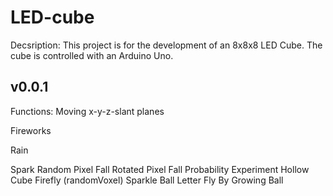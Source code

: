 # LED-cube
Decsription: This project is for the development of an 8x8x8 LED Cube. The cube is controlled with an Arduino Uno.

v0.0.1
--------
Functions:
  Moving x-y-z-slant planes
  
  Fireworks
  
  Rain
  
  Spark
  Random Pixel Fall
  Rotated Pixel Fall
  Probability Experiment
  Hollow Cube
  Firefly (randomVoxel)
  Sparkle
  Ball
  Letter Fly By
  Growing Ball
